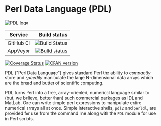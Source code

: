 # Perl Data Language (PDL)

![PDL logo](http://pdlporters.github.io/images/icons/pdl.png)

| Service   |  Build status |
|:---------:|--------------:|
| GitHub CI | ![Build Status](https://github.com/PDLPorters/pdl/workflows/perl/badge.svg?branch=master) |
| AppVeyor  | [![Build status](https://ci.appveyor.com/api/projects/status/96mjqd4fymv0h8yw/branch/master?svg=true)](https://ci.appveyor.com/project/zmughal/pdl/branch/master) |

[![Coverage Status](https://coveralls.io/repos/PDLPorters/pdl/badge.png?branch=master)](https://coveralls.io/r/PDLPorters/pdl?branch=master)
[![CPAN version](https://badge.fury.io/pl/PDL.svg)](https://metacpan.org/pod/PDL)

PDL ("Perl Data Language") gives standard Perl the ability to *compactly* store and *speedily* manipulate the large N-dimensional data arrays which are the bread and butter of scientific computing.

PDL turns Perl into a free, array-oriented, numerical language similar to (but, we believe, better than) such commercial packages as IDL and MatLab. One can write simple perl expressions to manipulate entire numerical arrays all at once. Simple interactive shells, `pdl2` and `perldl`, are provided for use from the command line along with the `PDL` module for use in Perl scripts.

